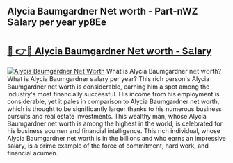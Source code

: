 ## Alycia Baumgardner N𝚎t w𝚘rth - Part-nWZ S𝚊lary per year yp8Ee

# <h2><a href="http://gc0av8.nevu.top/?p=Alycia+Baumgardner">🔗 👉🔴 Alycia Baumgardner N𝚎t w𝚘rth - S𝚊lary</a></h2>

[![Alycia Baumgardner N𝚎t W𝚘rth](https://i.imgur.com/Oavwk0R.jpeg)](http://gc0av8.nevu.top/?p=Alycia+Baumgardner)
What is Alycia Baumgardner n𝚎t w𝚘rth? What is Alycia Baumgardner s𝚊lary per year?
This rich person's Alycia Baumgardner net worth is considerable, earning him a spot among the industry's most financially successful. His income from his employment is considerable, yet it pales in comparison to Alycia Baumgardner net worth, which is thought to be significantly larger thanks to his numerous business pursuits and real estate investments. This wealthy man, whose Alycia Baumgardner net worth is among the highest in the world, is celebrated for his business acumen and financial intelligence. This rich individual, whose Alycia Baumgardner net worth is in the billions and who earns an impressive salary, is a prime example of the force of commitment, hard work, and financial acumen.
